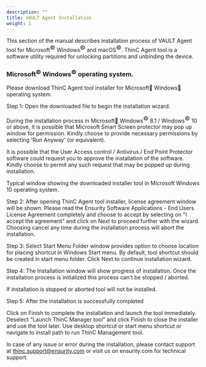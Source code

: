```yaml
---
description: ""
title: VAULT Agent Installation
weight: 1
---
```




This section of the manual describes installation process of VAULT Agent tool for Microsoft<sup><span style="font-size:15px ">&copy;</span></sup> Windows<sup><span style="font-size:15px ">&copy;</span></sup> and macOS<sup><span style="font-size:15px ">&copy;</span></sup>. ThinC Agent tool is a software utility required for unlocking partitions and unbinding the device. 

### Microsoft<sup><span style="font-size:15px ">&copy;</span></sup> Windows<sup><span style="font-size:15px ">&copy;</span></sup> operating system.

Please download ThinC Agent tool installer for Microsoft Windows operating system. 

Step 1:
Open the downloaded file to begin the installation wizard. 

  During the installation process in Microsoft Windows<sup><span style="font-size:15px ">&copy;</span></sup> 8.1 / Windows<sup><span style="font-size:15px ">&copy;</span></sup> 10 or above, it is possible that Microsoft Smart Screen protector may pop up window for permission. Kindly choose to provide necessary permissions by selecting 'Run Anyway' (or equivalent).

 It is possible that the User Access control / Antivirus / End Point Protector software could request you to approve the installation of the software. Kindly choose to permit any such request that may be popped up during installation. 

 


Typical window showing the downloaded installer tool in Microsoft Windows 10 operating system. 

Step 2:
After opening ThinC Agent tool installer, license agreement window will be shown. Please read the Ensurity Software Applications - End Users License Agreement completely and choose to accept by selecting on "I accept the agreement" and click on Next to proceed further with the wizard. Choosing cancel any time during the installation process will abort the installation. 



Step 3:
Select Start Menu Folder window provides option to choose location for placing shortcut in Windows Start menu. By default, tool shortcut should be created in start menu folder. Click Next to continue installation wizard. 



Step 4: 
The Installation window will show progress of installation. Once the installation process is initialized this process can't be stopped / aborted. 

 If installation is stopped or aborted tool will not be installed. 



Step 5: 
After the installation is successfully completed 



Click on Finish to complete the installation and launch the tool immediately. Deselect "Launch ThinC Manager tool" and click Finish to close the installer and use the tool later. Use desktop shortcut or start menu shortcut or navigate to install path to run ThinC Management tool.

In case of any issue or error during the installation, please contact support at thinc.support@ensurity.com or visit us on ensurity.com for technical support.




